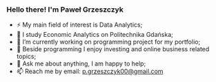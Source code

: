 <!--
**pawel-grzeszczyk/Pawel-Grzeszczyk** is a ✨ _special_ ✨ repository because its `README.md` (this file) appears on your GitHub profile.

Here are some ideas to get you started:

- 🔭 I’m currently working on ...
- 🌱 I’m currently learning ...
- 👯 I’m looking to collaborate on ...
- 🤔 I’m looking for help with ...
- 💬 Ask me about ...
- 📫 How to reach me: ...
- 😄 Pronouns: ...
- ⚡ Fun fact: ...
-->

### Hello there! I'm Paweł Grzeszczyk
- ⚡ My main field of interest is Data Analytics;
- 🔭 I study Economic Analytics on Politechnika Gdańska;
- 🌱 I’m currently working on programming project for my portfolio;
- 👀 Beside programming I enjoy investing and online business related topics;
- 💬 Ask me about anything, I am happy to help;
- 📫 Reach me by email: p.grzeszczyk00@gmail.com

